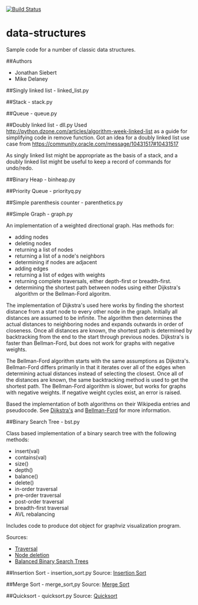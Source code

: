 [![Build Status](https://travis-ci.org/MikeDelaney/data-structures.svg?branch=master)](https://travis-ci.org/MikeDelaney/data-structures)

data-structures
===============

Sample code for a number of classic data structures.

##Authors
* Jonathan Siebert
* Mike Delaney

##Singly linked list - linked_list.py

##Stack - stack.py

##Queue - queue.py

##Doubly linked list - dll.py
Used http://python.dzone.com/articles/algorithm-week-linked-list as a guide for simplifying code in remove function.
Got an idea for a doubly linked list use case from https://community.oracle.com/message/10431517#10431517

As singly linked list might be appropriate as the basis of a stack, and a doubly linked list might be useful to keep a record of commands for undo/redo.

##Binary Heap - binheap.py

##Priority Queue - priorityq.py

##Simple parenthesis counter - parenthetics.py

##Simple Graph - graph.py

An implementation of a weighted directional graph.
Has methods for:
* adding nodes
* deleting nodes
* returning a list of nodes
* returning a list of a node's neighbors
* determining if nodes are adjacent
* adding edges
* returning a list of edges with weights
* returning complete traversals, either depth-first or breadth-first.
* determining the shortest path between nodes using either Dijkstra's algorithm or the Bellman-Ford algoritm.

The implementation of Dijkstra's used here works by finding the shortest distance from a start node to every other node in the graph. Initially all distances are assumed to be infinite. The algorithm then determines the actual distances to neighboring nodes and expands outwards in order of closeness. Once all distances are known, the shortest path is determined by backtracking from the end to the start through previous nodes. Dijkstra's is faster than Bellman-Ford, but does not work for graphs with negative weights.

The Bellman-Ford algorithm starts with the same assumptions as Dijkstra's.  Bellman-Ford differs primarily in that it iterates over all of the edges when determining actual distances instead of selecting the closest. Once all of the distances are known, the same backtracking method is used to get the shortest path. The Bellman-Ford algorithm is slower, but works for graphs with negative weights. If negative weight cycles exist, an error is raised.

Based the implementation of both algorithms on their Wikipedia entries and pseudocode. See [Dijkstra's](http://en.wikipedia.org/wiki/Dijkstra%27s_algorithm) and [Bellman-Ford](http://en.wikipedia.org/wiki/Dijkstra%27s_algorithm) for more information.

##Binary Search Tree - bst.py

Class based implementation of a binary search tree with the following methods:
* insert(val)
* contains(val)
* size()
* depth()
* balance()
* delete()
* in-order traversal
* pre-order traversal
* post-order traversal
* breadth-first traversal
* AVL rebalancing

Includes code to produce dot object for graphviz visualization program.

Sources:
* [Traversal](http://en.wikipedia.org/wiki/Pre-order_traversal)
* [Node deletion](http://en.wikipedia.org/wiki/Binary_search_tree#Deletion)
* [Balanced Binary Search Trees](http://interactivepython.org/courselib/static/pythonds/Trees/balanced.html)

##Insertion Sort - insertion_sort.py
Source: [Insertion Sort](http://en.wikipedia.org/wiki/Insertion_sort)

##Merge Sort - merge_sort,py
Source: [Merge Sort](http://en.wikipedia.org/wiki/Merge_sort)

##Quicksort - quicksort.py
Source: [Quicksort](http://en.wikipedia.org/wiki/Quicksort)